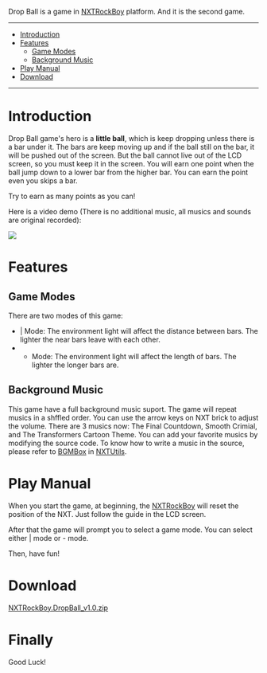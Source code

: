 Drop Ball is a game in [NXTRockBoy](NXTRockBoy.md) platform. And it is the second game.


---

  * [Introduction](#Introduction.md)
  * [Features](#Features.md)
    * [Game Modes](#Game_Modes.md)
    * [Background Music](#Background_Music.md)
  * [Play Manual](#Play_Manual.md)
  * [Download](#Download.md)

---


# Introduction #

Drop Ball game's hero is a **little ball**, which is keep dropping unless there is a bar under it. The bars are keep moving up and if the ball still on the bar, it will be pushed out of the screen. But the ball cannot live out of the LCD screen, so you must keep it in the screen. You will earn one point when the ball jump down to a lower bar from the higher bar. You can earn the point even you skips a bar.

Try to earn as many points as you can!

Here is a video demo (There is no additional music, all musics and sounds are original recorded):

[![](http://i141.photobucket.com/albums/r60/programus/th_DropBall.jpg)](http://s141.photobucket.com/albums/r60/programus/?action=view&current=DropBall.flv)

# Features #
## Game Modes ##
There are two modes of this game:
  * | Mode: The environment light will affect the distance between bars. The lighter the near bars leave with each other.
  * - Mode: The environment light will affect the length of bars. The lighter the longer bars are.

## Background Music ##
This game have a full background music suport. The game will repeat musics in a shffled order. You can use the arrow keys on NXT brick to adjust the volume.
There are 3 musics now: The Final Countdown, Smooth Crimial, and The Transformers Cartoon Theme. You can add your favorite musics by modifying the source code. To know how to write a music in the source, please refer to [BGMBox](BGMBox.md) in [NXTUtils](NXTUtils.md).

# Play Manual #

When you start the game, at beginning, the [NXTRockBoy](NXTRockBoy.md) will reset the position of the NXT. Just follow the guide in the LCD screen.

After that the game will prompt you to select a game mode. You can select either | mode or - mode.

Then, have fun!

# Download #
[NXTRockBoy.DropBall\_v1.0.zip](http://nxtprojects.googlecode.com/files/NXTRockBoy.DropBall_v1.0.zip)

# Finally #
Good Luck!